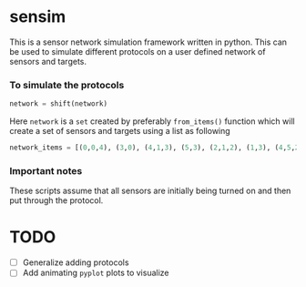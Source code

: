 # sensim

This is a sensor network simulation framework written in python. This can be used to simulate different protocols on a user defined network of sensors and targets.

### To simulate the protocols

``` python
network = shift(network)
```

Here `network` is a `set` created by preferably `from_items()` function which will create a set of sensors and targets using a list as following

``` python
network_items = [(0,0,4), (3,0), (4,1,3), (5,3), (2,1,2), (1,3), (4,5,2)]
```

### Important notes

These scripts assume that all sensors are initially being turned on and then put through the protocol.

# TODO
- [ ] Generalize adding protocols
- [ ] Add animating `pyplot` plots to visualize
